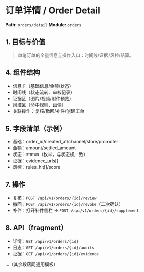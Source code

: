# 订单详情 / Order Detail
**Path:** `orders/detail`  **Module:** `orders`

## 1. 目标与价值
> 单笔订单的全量信息与操作入口：时间线/证据/风控/结算。

## 4. 组件结构
- 信息卡（基础信息/金额/状态）
- 时间线（状态流转、审核记录）
- 证据区（图片/视频/附件预览）
- 风控区（命中规则、画像）
- 关联操作：复核/撤回/补件/创建工单

## 5. 字段清单（示例）
- 基础：order_id/created_at/channel/store/promoter
- 金额：amount/settled_amount
- 状态：status（枚举，与状态机一致）
- 证据：evidence_urls[]
- 风控：rules_hit[]/score

## 7. 操作
- 复核：`POST /api/v1/orders/{id}/review`
- 撤回：`POST /api/v1/orders/{id}/revoke`（二次确认）
- 补件：打开补件侧栏 → `POST /api/v1/orders/{id}/supplement`

## 8. API（fragment）
- 详情：`GET /api/v1/orders/{id}`
- 日志：`GET /api/v1/orders/{id}/audits`
- 证据：`GET /api/v1/orders/{id}/evidence`

…（其余段落同通用模板）
